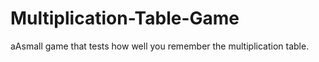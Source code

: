 # Multiplication-Table-Game
aAsmall game that tests how well you remember the multiplication table.
